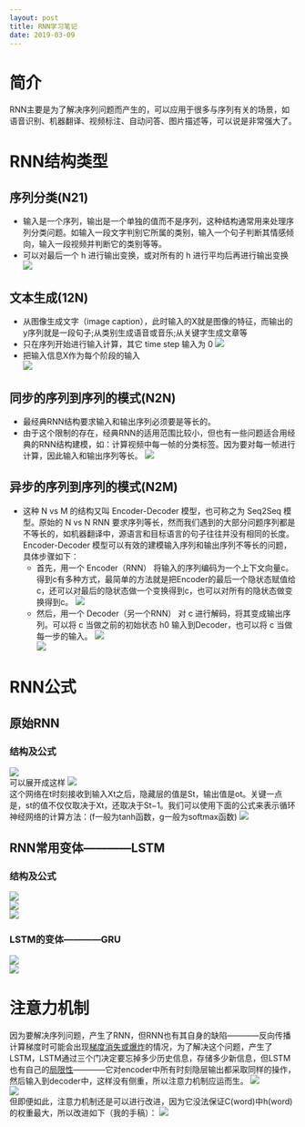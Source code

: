 ```yaml
---
layout: post
title: RNN学习笔记
date: 2019-03-09
--- 
```


# 简介 
RNN主要是为了解决序列问题而产生的，可以应用于很多与序列有关的场景，如语音识别、机器翻译、视频标注、自动问答、图片描述等，可以说是非常强大了。
# RNN结构类型
## 序列分类(N21)
- 输入是一个序列，输出是一个单独的值而不是序列，这种结构通常用来处理序列分类问题。如输入一段文字判别它所属的类别，输入一个句子判断其情感倾向，输入一段视频并判断它的类别等等。 
- 可以对最后一个 h 进行输出变换，或对所有的 h 进行平均后再进行输出变换
  ![](/assets/images/N21.jpg) 
## 文本生成(12N)
- 从图像生成文字（image caption），此时输入的X就是图像的特征，而输出的y序列就是一段句子;从类别生成语音或音乐;从关键字生成文章等
- 只在序列开始进行输入计算，其它 time step 输入为 0 
  ![](/assets/images/12N_0.png) 
- 把输入信息X作为每个阶段的输入  
  ![](/assets/images/12N_1.png)  
## 同步的序列到序列的模式(N2N)
- 最经典RNN结构要求输入和输出序列必须要是等长的。
- 由于这个限制的存在，经典RNN的适用范围比较小，但也有一些问题适合用经典的RNN结构建模，如：计算视频中每一帧的分类标签。因为要对每一帧进行计算，因此输入和输出序列等长。 
  ![](/assets/images/N2N.png)  
## 异步的序列到序列的模式(N2M)
- 这种 N vs M 的结构又叫 Encoder-Decoder 模型，也可称之为 Seq2Seq 模型。原始的 N vs N RNN 要求序列等长，然而我们遇到的大部分问题序列都是不等长的，如机器翻译中，源语言和目标语言的句子往往并没有相同的长度。Encoder-Decoder 模型可以有效的建模输入序列和输出序列不等长的问题，具体步骤如下：  
  - 首先，用一个 Encoder（RNN） 将输入的序列编码为一个上下文向量c。得到c有多种方式，最简单的方法就是把Encoder的最后一个隐状态赋值给c，还可以对最后的隐状态做一个变换得到c，也可以对所有的隐状态做变换得到c。 
    ![](/assets/images/N2M_1.png)   
  - 然后，用一个 Decoder（另一个RNN） 对 c 进行解码，将其变成输出序列。可以将 c 当做之前的初始状态 h0 输入到Decoder，也可以将 c 当做每一步的输入。 
    ![](/assets/images/N2M_2.png)    
    ![](/assets/images/N2M_3.png)   
# RNN公式
## 原始RNN 
### 结构及公式
![](/assets/images/RNN_structure1.jpg)  
可以展开成这样 
![](/assets/images/RNN_structure2.jpg)   
这个网络在t时刻接收到输入Xt之后，隐藏层的值是St，输出值是ot。关键一点是，st的值不仅仅取决于Xt，还取决于St−1。我们可以使用下面的公式来表示循环神经网络的计算方法：(f一般为tanh函数，g一般为softmax函数) 
![](/assets/images/RNN_gongshi1.png)   
## RNN常用变体————LSTM 
### 结构及公式  
![](/assets/images/LSTM_describe1.png)  
![](/assets/images/LSTM_structure.png)  
![](/assets/images/LSTM_describe2.png)   
### LSTM的变体————GRU
![](/assets/images/GRU_describe.png)  
![](/assets/images/GRU.png)  
# 注意力机制 
因为要解决序列问题，产生了RNN，但RNN也有其自身的缺陷————反向传播计算梯度时可能会出现[梯度消失或爆炸](https://zhuanlan.zhihu.com/p/28687529)的情况，为了解决这个问题，产生了LSTM，LSTM通过三个门决定要忘掉多少历史信息，存储多少新信息，但LSTM也有自己的[局限性](https://blog.csdn.net/songbinxu/article/details/80739447)————它对encoder中所有时刻隐层输出都采取同样的操作，然后输入到decoder中，这样没有侧重，所以注意力机制应运而生。 
![](/assets/images/attention_describe.png)  
![](/assets/images/attention.jpg)   
但即便如此，注意力机制还是可以进行改进，因为它没法保证C(word)中h(word)的权重最大，所以改进如下（我的手稿）：
![](/assets/images/manuscript.jpg)   

